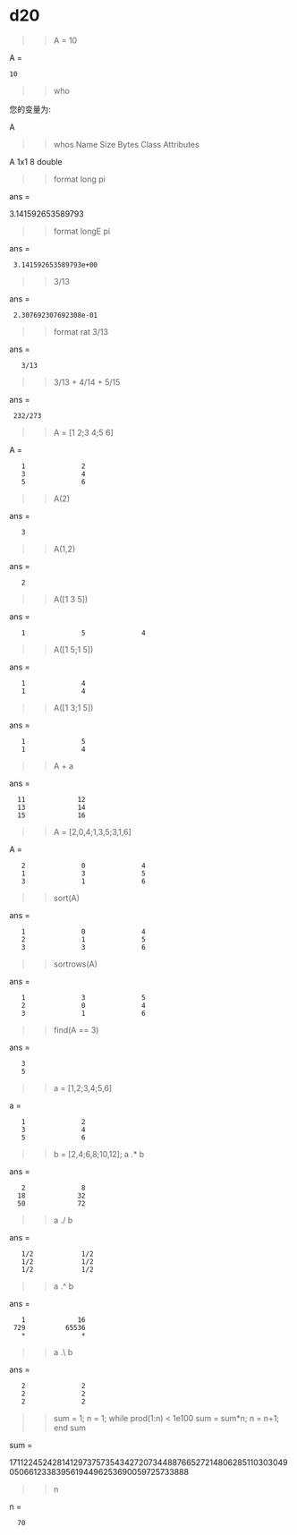 # d20

>> A = 10

A =

    10

>> who

您的变量为:

A  

>> whos
  Name      Size            Bytes  Class     Attributes

  A         1x1                 8  double              

>> format long
>> pi

ans =

   3.141592653589793

>> format longE
>> pi

ans =

     3.141592653589793e+00

>> 3/13

ans =

     2.307692307692308e-01

>> format rat
>> 3/13

ans =

       3/13    

>> 3/13 + 4/14 + 5/15

ans =

     232/273   
>> A = [1 2;3 4;5 6]

A =

       1              2       
       3              4       
       5              6       

>> A(2)

ans =

       3       

>> A(1,2)

ans =

       2       

>> A([1 3 5])

ans =

       1              5              4       
>> A([1 5;1 5])

ans =

       1              4       
       1              4       

>> A([1 3;1 5])

ans =

       1              5       
       1              4       
>> A + a

ans =

      11             12       
      13             14       
      15             16       

>> A = [2,0,4;1,3,5;3,1,6]

A =

       2              0              4       
       1              3              5       
       3              1              6       

>> sort(A)

ans =

       1              0              4       
       2              1              5       
       3              3              6       

>> sortrows(A)

ans =

       1              3              5       
       2              0              4       
       3              1              6       
>> find(A == 3)

ans =

       3       
       5       
>> a = [1,2;3,4;5,6]

a =

       1              2       
       3              4       
       5              6       

>> b = [2,4;6,8;10,12];
>> a .* b

ans =

       2              8       
      18             32       
      50             72       

>> a ./ b

ans =

       1/2            1/2     
       1/2            1/2     
       1/2            1/2     

>> a .^ b

ans =

       1             16       
     729          65536       
       *              *       
>> a .\  b

ans =

       2              2       
       2              2       
       2              2       
>> sum = 1;
>> n = 1;
>> while prod(1:n) < 1e100
sum = sum*n;
n = n+1;
end
>> sum

sum =

171122452428141297375735434272073448876652721480628511030304905066123383956194496253690059725733888       

>> n

n =

      70       
